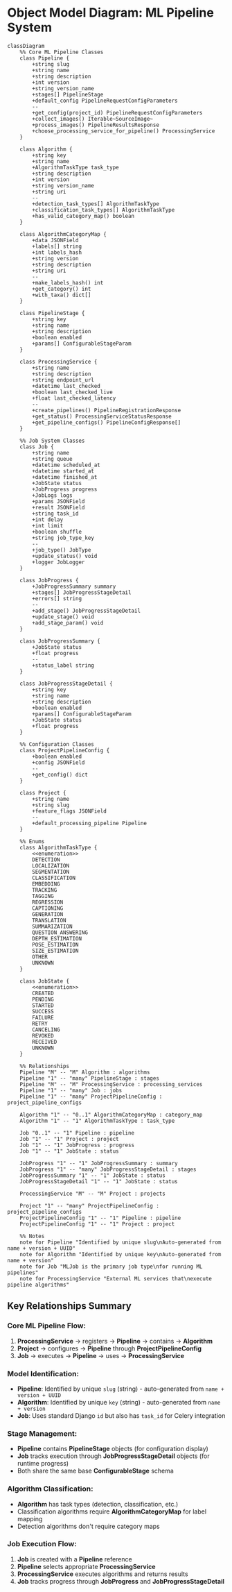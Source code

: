 # Object Model Diagram: ML Pipeline System

```mermaid
classDiagram
    %% Core ML Pipeline Classes
    class Pipeline {
        +string slug
        +string name
        +string description
        +int version
        +string version_name
        +stages[] PipelineStage
        +default_config PipelineRequestConfigParameters
        --
        +get_config(project_id) PipelineRequestConfigParameters
        +collect_images() Iterable~SourceImage~
        +process_images() PipelineResultsResponse
        +choose_processing_service_for_pipeline() ProcessingService
    }

    class Algorithm {
        +string key
        +string name
        +AlgorithmTaskType task_type
        +string description
        +int version
        +string version_name
        +string uri
        --
        +detection_task_types[] AlgorithmTaskType
        +classification_task_types[] AlgorithmTaskType
        +has_valid_category_map() boolean
    }

    class AlgorithmCategoryMap {
        +data JSONField
        +labels[] string
        +int labels_hash
        +string version
        +string description
        +string uri
        --
        +make_labels_hash() int
        +get_category() int
        +with_taxa() dict[]
    }

    class PipelineStage {
        +string key
        +string name
        +string description
        +boolean enabled
        +params[] ConfigurableStageParam
    }

    class ProcessingService {
        +string name
        +string description
        +string endpoint_url
        +datetime last_checked
        +boolean last_checked_live
        +float last_checked_latency
        --
        +create_pipelines() PipelineRegistrationResponse
        +get_status() ProcessingServiceStatusResponse
        +get_pipeline_configs() PipelineConfigResponse[]
    }

    %% Job System Classes
    class Job {
        +string name
        +string queue
        +datetime scheduled_at
        +datetime started_at
        +datetime finished_at
        +JobState status
        +JobProgress progress
        +JobLogs logs
        +params JSONField
        +result JSONField
        +string task_id
        +int delay
        +int limit
        +boolean shuffle
        +string job_type_key
        --
        +job_type() JobType
        +update_status() void
        +logger JobLogger
    }

    class JobProgress {
        +JobProgressSummary summary
        +stages[] JobProgressStageDetail
        +errors[] string
        --
        +add_stage() JobProgressStageDetail
        +update_stage() void
        +add_stage_param() void
    }

    class JobProgressSummary {
        +JobState status
        +float progress
        --
        +status_label string
    }

    class JobProgressStageDetail {
        +string key
        +string name
        +string description
        +boolean enabled
        +params[] ConfigurableStageParam
        +JobState status
        +float progress
    }

    %% Configuration Classes
    class ProjectPipelineConfig {
        +boolean enabled
        +config JSONField
        --
        +get_config() dict
    }

    class Project {
        +string name
        +string slug
        +feature_flags JSONField
        --
        +default_processing_pipeline Pipeline
    }

    %% Enums
    class AlgorithmTaskType {
        <<enumeration>>
        DETECTION
        LOCALIZATION
        SEGMENTATION
        CLASSIFICATION
        EMBEDDING
        TRACKING
        TAGGING
        REGRESSION
        CAPTIONING
        GENERATION
        TRANSLATION
        SUMMARIZATION
        QUESTION_ANSWERING
        DEPTH_ESTIMATION
        POSE_ESTIMATION
        SIZE_ESTIMATION
        OTHER
        UNKNOWN
    }

    class JobState {
        <<enumeration>>
        CREATED
        PENDING
        STARTED
        SUCCESS
        FAILURE
        RETRY
        CANCELING
        REVOKED
        RECEIVED
        UNKNOWN
    }

    %% Relationships
    Pipeline "M" -- "M" Algorithm : algorithms
    Pipeline "1" -- "many" PipelineStage : stages
    Pipeline "M" -- "M" ProcessingService : processing_services
    Pipeline "1" -- "many" Job : jobs
    Pipeline "1" -- "many" ProjectPipelineConfig : project_pipeline_configs

    Algorithm "1" -- "0..1" AlgorithmCategoryMap : category_map
    Algorithm "1" -- "1" AlgorithmTaskType : task_type

    Job "0..1" -- "1" Pipeline : pipeline
    Job "1" -- "1" Project : project
    Job "1" -- "1" JobProgress : progress
    Job "1" -- "1" JobState : status

    JobProgress "1" -- "1" JobProgressSummary : summary
    JobProgress "1" -- "many" JobProgressStageDetail : stages
    JobProgressSummary "1" -- "1" JobState : status
    JobProgressStageDetail "1" -- "1" JobState : status

    ProcessingService "M" -- "M" Project : projects

    Project "1" -- "many" ProjectPipelineConfig : project_pipeline_configs
    ProjectPipelineConfig "1" -- "1" Pipeline : pipeline
    ProjectPipelineConfig "1" -- "1" Project : project

    %% Notes
    note for Pipeline "Identified by unique slug\nAuto-generated from name + version + UUID"
    note for Algorithm "Identified by unique key\nAuto-generated from name + version"
    note for Job "MLJob is the primary job type\nfor running ML pipelines"
    note for ProcessingService "External ML services that\nexecute pipeline algorithms"
```

## Key Relationships Summary

### Core ML Pipeline Flow:
1. **ProcessingService** → registers → **Pipeline** → contains → **Algorithm**
2. **Project** → configures → **Pipeline** through **ProjectPipelineConfig**
3. **Job** → executes → **Pipeline** → uses → **ProcessingService**

### Model Identification:
- **Pipeline**: Identified by unique `slug` (string) - auto-generated from `name + version + UUID`
- **Algorithm**: Identified by unique `key` (string) - auto-generated from `name + version`
- **Job**: Uses standard Django `id` but also has `task_id` for Celery integration

### Stage Management:
- **Pipeline** contains **PipelineStage** objects (for configuration display)
- **Job** tracks execution through **JobProgressStageDetail** objects (for runtime progress)
- Both share the same base **ConfigurableStage** schema

### Algorithm Classification:
- **Algorithm** has task types (detection, classification, etc.)
- Classification algorithms require **AlgorithmCategoryMap** for label mapping
- Detection algorithms don't require category maps

### Job Execution Flow:
1. **Job** is created with a **Pipeline** reference
2. **Pipeline** selects appropriate **ProcessingService**
3. **ProcessingService** executes algorithms and returns results
4. **Job** tracks progress through **JobProgress** and **JobProgressStageDetail**
